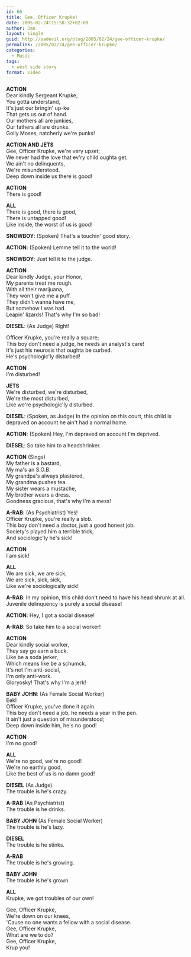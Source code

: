 ```yaml
---
id: 66
title: Gee, Officer Krupke!
date: 2005-02-24T15:58:32+02:00
author: Jan
layout: single
guid: http://sadevil.org/blog/2005/02/24/gee-officer-krupke/
permalink: /2005/02/24/gee-officer-krupke/
categories:
  - Music
tags:
  - west side story
format: video
---
```


**ACTION**  
Dear kindly Sergeant Krupke,  
You gotta understand,  
It's just our bringin' up-ke  
That gets us out of hand.  
Our mothers all are junkies,  
Our fathers all are drunks.  
Golly Moses, natcherly we're punks! 

**ACTION AND JETS**  
Gee, Officer Krupke, we're very upset;  
We never had the love that ev'ry child oughta get.  
We ain't no delinquents,  
We're misunderstood.  
Deep down inside us there is good! 

**ACTION**  
There is good! 

**ALL**  
There is good, there is good,  
There is untapped good!  
Like inside, the worst of us is good! 

**SNOWBOY**: (Spoken) That's a touchin' good story. 

**ACTION**: (Spoken) Lemme tell it to the world! 

**SNOWBOY**: Just tell it to the judge. 

**ACTION**  
Dear kindly Judge, your Honor,  
My parents treat me rough.  
With all their marijuana,  
They won't give me a puff.  
They didn't wanna have me,  
But somehow I was had.  
Leapin' lizards! That's why I'm so bad! 

**DIESEL**: (As Judge) Right! 

Officer Krupke, you're really a square;  
This boy don't need a judge, he needs an analyst's care!  
It's just his neurosis that oughta be curbed.  
He's psychologic'ly disturbed! 

**ACTION**  
I'm disturbed! 

**JETS**  
We're disturbed, we're disturbed,  
We're the most disturbed,  
Like we're psychologic'ly disturbed. 

**DIESEL**: (Spoken, as Judge) In the opinion on this court, this child is depraved on account he ain't had a normal home. 

**ACTION**: (Spoken) Hey, I'm depraved on account I'm deprived. 

**DIESEL**: So take him to a headshrinker. 

**ACTION** (Sings)  
My father is a bastard,  
My ma's an S.O.B.  
My grandpa's always plastered,  
My grandma pushes tea.  
My sister wears a mustache,  
My brother wears a dress.  
Goodness gracious, that's why I'm a mess! 

**A-RAB**: (As Psychiatrist) Yes!  
Officer Krupke, you're really a slob.  
This boy don't need a doctor, just a good honest job.  
Society's played him a terrible trick,  
And sociologic'ly he's sick! 

**ACTION**  
I am sick! 

**ALL**  
We are sick, we are sick,  
We are sick, sick, sick,  
Like we're sociologically sick! 

**A-RAB**: In my opinion, this child don't need to have his head shrunk at all. Juvenile delinquency is purely a social disease! 

**ACTION**: Hey, I got a social disease! 

**A-RAB**: So take him to a social worker! 

**ACTION**  
Dear kindly social worker,  
They say go earn a buck.  
Like be a soda jerker,  
Which means like be a schumck.  
It's not I'm anti-social,  
I'm only anti-work.  
Gloryosky! That's why I'm a jerk! 

**BABY JOHN**: (As Female Social Worker)  
Eek!  
Officer Krupke, you've done it again.  
This boy don't need a job, he needs a year in the pen.  
It ain't just a question of misunderstood;  
Deep down inside him, he's no good! 

**ACTION**  
I'm no good! 

**ALL**  
We're no good, we're no good!  
We're no earthly good,  
Like the best of us is no damn good! 

**DIESEL** (As Judge)  
The trouble is he's crazy. 

**A-RAB** (As Psychiatrist)  
The trouble is he drinks. 

**BABY JOHN** (As Female Social Worker)  
The trouble is he's lazy. 

**DIESEL**  
The trouble is he stinks. 

**A-RAB**  
The trouble is he's growing. 

**BABY JOHN**  
The trouble is he's grown. 

**ALL**  
Krupke, we got troubles of our own! 

Gee, Officer Krupke,  
We're down on our knees,  
'Cause no one wants a fellow with a social disease.  
Gee, Officer Krupke,  
What are we to do?  
Gee, Officer Krupke,  
Krup you!